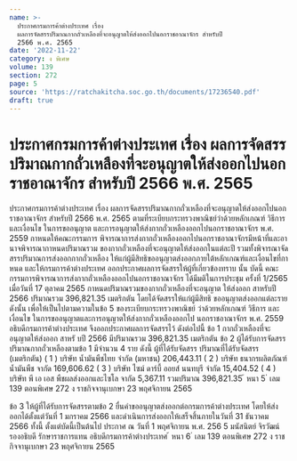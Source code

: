 ```yaml
---
name: >-
  ประกาศกรมการค้าต่างประเทศ เรื่อง
  ผลการจัดสรรปริมาณกากถั่วเหลืองที่จะอนุญาตให้ส่งออกไปนอกราชอาณาจักร สำหรับปี
  2566 พ.ศ. 2565
date: '2022-11-22'
category: ง พิเศษ
volume: 139
section: 272
page: 5
source: 'https://ratchakitcha.soc.go.th/documents/17236540.pdf'
draft: true
---
```


# ประกาศกรมการค้าต่างประเทศ เรื่อง ผลการจัดสรรปริมาณกากถั่วเหลืองที่จะอนุญาตให้ส่งออกไปนอกราชอาณาจักร สำหรับปี 2566 พ.ศ. 2565

ประกาศกรมการค้าต่างประเทศ เรื่อง ผลการจัดสรรปริมาณกากถั่วเหลืองที่จะอนุญาตให้ส่งออกไปนอกราชอาณาจักร สำหรับปี 2566 พ.ศ. 2565 ตามที่ระเบียบกระทรวงพาณิชย์ว่าด้วยหลักเกณฑ์ วิธีการ และเงื่อนไข ในการขออนุญาต และการอนุญาตให้ส่งกากถั่วเหลืองออกไปนอกราชอาณาจักร พ.ศ. 2559 กาหนดให้คณะกรรมการ พิจารณาการส่งกากถั่วเหลืองออกไปนอกราชอาณาจักรมีหน้าที่และอานาจพิจารณากาหนดปริมาณรวม ของกากถั่วเหลืองที่จะอนุญาตให้ส่งออกในแต่ละปี รวมทั้งพิจารณาจัด สรรปริมาณการส่งออกกากถั่วเหลือง ให้แก่ผู้มีสิทธิขออนุญาตส่งออกภายใต้หลักเกณฑ์และเงื่อนไขที่กาหนด และให้กรมการค้าต่างประเทศ ออกประกาศผลการจัดสรรให้ผู้ที่เกี่ยวข้องทราบ นั้น บัดนี้ คณะกรรมการพิจารณาการส่งกากถั่วเหลืองออกไปนอกราชอาณาจักร ได้มีมติในการประชุม ครั้งที่ 1/2565 เมื่อวันที่ 17 ตุลาคม 2565 กาหนดปริมาณรวมของกากถั่วเหลืองที่จะอนุญาต ให้ส่งออก สาหรับปี 2566 ปริมาณรวม 396,821.35 เมตริกตัน โดยได้จัดสรรให้แก่ผู้มีสิทธิ ขออนุญาตส่งออกแต่ละราย ดังนั้น เพื่อให้เป็นไปตามความในข้อ 5 ของระเบียบกระทรวงพาณิชย์ ว่าด้วยหลักเกณฑ์ วิธีการ และเงื่อนไข ในการขออนุญาตและการอนุญาตให้ส่งกากถั่วเหลืองออกไป นอกราชอาณาจักร พ.ศ. 2559 อธิบดีกรมการค้าต่างประเทศ จึงออกประกาศผลการจัดสรรไว้ ดังต่อไปนี้ ข้อ 1 กากถั่วเหลืองที่จะอนุญาตให้ส่งออก สาหรั บปี 2566 มีปริมาณรวม 396,821.35 เมตริกตัน ข้อ 2 ผู้ได้รับการจัดสรรปริมาณกากถั่วเหลืองตามข้อ 1 มีจำนวน 4 ราย ดังนี้ ผู้ที่ได้รับจัดสรร ปริมาณที่ได้รับจัดสรร (เมตริกตัน) ( 1 ) บริษัท น้ำมันพืชไทย จำกัด (มหาชน) 206,443.11 ( 2 ) บริษัท ธนากรผลิตภัณฑ์น้ำมันพืช จากัด 169,606.62 ( 3 ) บริษัท ไซม์ ดาร์บี้ ออยส์ นนทบุรี จำกัด 15,404.52 ( 4 ) บริษัท พี เอ เอส พืชผลส่งออกและไซโล จากัด 5,367.11 รวมปริมาณ 396,821.35 ้ หนา 5 ่ เลม 139 ตอนพิเศษ 272 ง ราชกิจจานุเบกษา 23 พฤศจิกายน 2565

ข้อ 3 ให้ผู้ที่ได้รับการจัดสรรตามข้อ 2 ยื่นคำขออนุญาตส่งออกต่อกรมการค้าต่างประเทศ โดยให้ส่งออกได้ตั้งแต่วันที่ 1 มกราคม 2566 และดำเนินการส่งออกให้เสร็จสิ้นภายในวันที่ 31 ธันวาคม 2566 ทั้งนี้ ตั้งแต่บัดนี้เป็นต้นไป ประกาศ ณ วันที่ 1 พฤศจิกายน พ.ศ. 256 5 มนัสนิตย์ จิรวัฒน์ รองอธิบดี รักษาราชการแทน อธิบดีกรมการค้าต่างประเทศ ้ หนา 6 ่ เลม 139 ตอนพิเศษ 272 ง ราชกิจจานุเบกษา 23 พฤศจิกายน 2565
